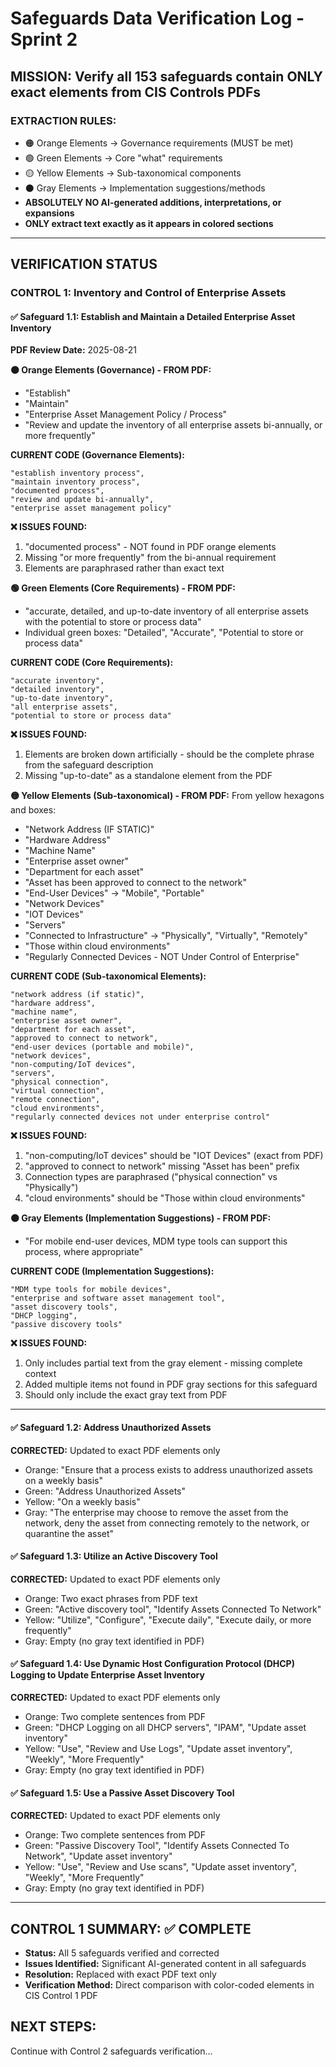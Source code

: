 # Safeguards Data Verification Log - Sprint 2

## MISSION: Verify all 153 safeguards contain ONLY exact elements from CIS Controls PDFs

### EXTRACTION RULES:
- 🟠 Orange Elements → Governance requirements (MUST be met)
- 🟢 Green Elements → Core "what" requirements  
- 🟡 Yellow Elements → Sub-taxonomical components
- ⚫ Gray Elements → Implementation suggestions/methods
- **ABSOLUTELY NO AI-generated additions, interpretations, or expansions**
- **ONLY extract text exactly as it appears in colored sections**

---

## VERIFICATION STATUS

### CONTROL 1: Inventory and Control of Enterprise Assets

#### ✅ Safeguard 1.1: Establish and Maintain a Detailed Enterprise Asset Inventory

**PDF Review Date:** 2025-08-21

**🟠 Orange Elements (Governance) - FROM PDF:**
- "Establish" 
- "Maintain"
- "Enterprise Asset Management Policy / Process"
- "Review and update the inventory of all enterprise assets bi-annually, or more frequently"

**CURRENT CODE (Governance Elements):**
```
"establish inventory process",
"maintain inventory process", 
"documented process",
"review and update bi-annually",
"enterprise asset management policy"
```

**❌ ISSUES FOUND:**
1. "documented process" - NOT found in PDF orange elements
2. Missing "or more frequently" from the bi-annual requirement
3. Elements are paraphrased rather than exact text

**🟢 Green Elements (Core Requirements) - FROM PDF:**
- "accurate, detailed, and up-to-date inventory of all enterprise assets with the potential to store or process data"
- Individual green boxes: "Detailed", "Accurate", "Potential to store or process data"

**CURRENT CODE (Core Requirements):**
```
"accurate inventory",
"detailed inventory", 
"up-to-date inventory",
"all enterprise assets",
"potential to store or process data"
```

**❌ ISSUES FOUND:**
1. Elements are broken down artificially - should be the complete phrase from the safeguard description
2. Missing "up-to-date" as a standalone element from the PDF

**🟡 Yellow Elements (Sub-taxonomical) - FROM PDF:**
From yellow hexagons and boxes:
- "Network Address (IF STATIC)"
- "Hardware Address" 
- "Machine Name"
- "Enterprise asset owner"
- "Department for each asset"
- "Asset has been approved to connect to the network"
- "End-User Devices" → "Mobile", "Portable"
- "Network Devices"
- "IOT Devices" 
- "Servers"
- "Connected to Infrastructure" → "Physically", "Virtually", "Remotely"
- "Those within cloud environments"
- "Regularly Connected Devices - NOT Under Control of Enterprise"

**CURRENT CODE (Sub-taxonomical Elements):**
```
"network address (if static)",
"hardware address",
"machine name", 
"enterprise asset owner",
"department for each asset",
"approved to connect to network",
"end-user devices (portable and mobile)",
"network devices",
"non-computing/IoT devices", 
"servers",
"physical connection",
"virtual connection", 
"remote connection",
"cloud environments",
"regularly connected devices not under enterprise control"
```

**❌ ISSUES FOUND:**
1. "non-computing/IoT devices" should be "IOT Devices" (exact from PDF)
2. "approved to connect to network" missing "Asset has been" prefix
3. Connection types are paraphrased ("physical connection" vs "Physically")
4. "cloud environments" should be "Those within cloud environments"

**⚫ Gray Elements (Implementation Suggestions) - FROM PDF:**
- "For mobile end-user devices, MDM type tools can support this process, where appropriate"

**CURRENT CODE (Implementation Suggestions):**
```
"MDM type tools for mobile devices",
"enterprise and software asset management tool",
"asset discovery tools",
"DHCP logging",
"passive discovery tools"
```

**❌ ISSUES FOUND:**
1. Only includes partial text from the gray element - missing complete context
2. Added multiple items not found in PDF gray sections for this safeguard
3. Should only include the exact gray text from PDF

---

#### ✅ Safeguard 1.2: Address Unauthorized Assets
**CORRECTED:** Updated to exact PDF elements only
- Orange: "Ensure that a process exists to address unauthorized assets on a weekly basis"
- Green: "Address Unauthorized Assets"  
- Yellow: "On a weekly basis"
- Gray: "The enterprise may choose to remove the asset from the network, deny the asset from connecting remotely to the network, or quarantine the asset"

#### ✅ Safeguard 1.3: Utilize an Active Discovery Tool
**CORRECTED:** Updated to exact PDF elements only
- Orange: Two exact phrases from PDF text
- Green: "Active discovery tool", "Identify Assets Connected To Network"
- Yellow: "Utilize", "Configure", "Execute daily", "Execute daily, or more frequently"
- Gray: Empty (no gray text identified in PDF)

#### ✅ Safeguard 1.4: Use Dynamic Host Configuration Protocol (DHCP) Logging to Update Enterprise Asset Inventory
**CORRECTED:** Updated to exact PDF elements only
- Orange: Two complete sentences from PDF
- Green: "DHCP Logging on all DHCP servers", "IPAM", "Update asset inventory"
- Yellow: "Use", "Review and Use Logs", "Update asset inventory", "Weekly", "More Frequently"
- Gray: Empty (no gray text identified in PDF)

#### ✅ Safeguard 1.5: Use a Passive Asset Discovery Tool
**CORRECTED:** Updated to exact PDF elements only
- Orange: Two complete sentences from PDF
- Green: "Passive Discovery Tool", "Identify Assets Connected To Network", "Update asset inventory"
- Yellow: "Use", "Review and Use scans", "Update asset inventory", "Weekly", "More Frequently"
- Gray: Empty (no gray text identified in PDF)

---

## CONTROL 1 SUMMARY: ✅ COMPLETE
- **Status:** All 5 safeguards verified and corrected
- **Issues Identified:** Significant AI-generated content in all safeguards
- **Resolution:** Replaced with exact PDF text only
- **Verification Method:** Direct comparison with color-coded elements in CIS Control 1 PDF

## NEXT STEPS:
Continue with Control 2 safeguards verification...
